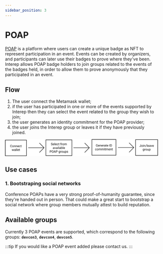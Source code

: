 ```yaml
---
sidebar_position: 3
---
```


# POAP

[POAP](https://poap.xyz/) is a platform where users can create a unique badge as NFT to represent participation in an event. Events can be created by organizers, and participants can later use their badges to prove where they've been. Interep allows POAP badge holders to join groups related to the events of the badges held, in order to allow them to prove anonymously that they participated in an event.

## Flow

1. The user connect the Metamask wallet;
2. if the user has participated in one or more of the events supported by Interep then they can select the event related to the group they wish to join;
3. the user generates an identity commitment for the POAP provider;
4. the user joins the Interep group or leaves it if they have previously joined.

![POAP flow](/img/poap_flow.svg)

## Use cases

### 1. Bootstraping social networks

Conference POAPs have a very strong proof-of-humanity guarantee, since they're handed out in person. That could make a great start to bootstrap a social network where group members mutually attest to build reputation.

## Available groups

Currently 3 POAP events are supported, which correspond to the following groups: **`devcon3`**, **`devcon4`**, **`devcon5`**.

:::tip
If you would like a POAP event added please contact us.
:::

